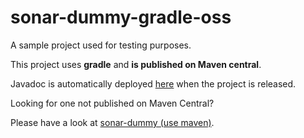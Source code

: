 # sonar-dummy-gradle-oss

A sample project used for testing purposes.

This project uses **gradle** and **is published on Maven central**.

Javadoc is automatically deployed [here](https://javadocs.sonarsource.org/?prefix=sonar-dummy-gradle-oss/)
when the project is released.

Looking for one not published on Maven Central?

Please have a look at [sonar-dummy (use maven)](https://github.com/SonarSource/sonar-dummy).


